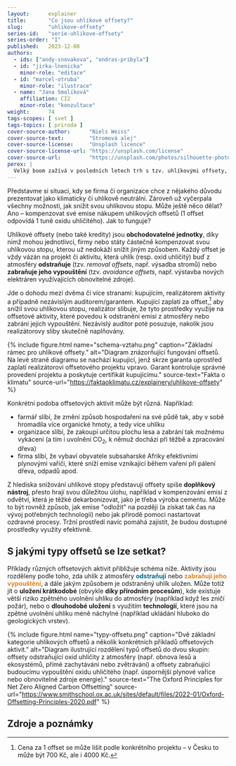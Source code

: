 ```yaml
---
layout:      explainer
title:       "Co jsou uhlíkové offsety?"
slug:        "uhlikove-offsety"
series-id:   "serie-uhlikove-offsety"
series-order: "I"
published:   2023-12-08
authors:
  - ids: ["andy-snovakova", "ondras-pribyla"]
  - id: "jirka-lnenicka"
    minor-role: "editace"
  - id: "marcel-otruba"
    minor-role: "ilustrace"
  - name: "Jana Smolíková"
    affiliation: CI2
    minor-role: "konzultace"
weight:      74
tags-scopes: [ svet ]
tags-topics: [ priroda ]
cover-source-author:      "Niels Weiss"
cover-source-text:        "Stromová alej"
cover-source-license:     "Unsplash licence"
cover-source-license-url: "https://unsplash.com/license"
cover-source-url:         "https://unsplash.com/photos/silhouette-photo-of-trees-and-field-during-dawn-rDVP7whoibw"
perex: |
  Velký boom zažívá v posledních letech trh s tzv. uhlíkovými offsety, pomocí nichž chtějí firmy (v Česku i ve světě) kompenzovat své emise skleníkových plynů. Objem vynaložených prostředků se dnes pohybuje v miliardách amerických dolarů, kompenzované emise se uvádějí ve stovkách megatun CO<sub>2</sub>. Co tedy uhlíkové offsety jsou a nakolik je tento nástroj klíčový při řešení vlastní uhlíkové stopy?
---
```

Představme si situaci, kdy se firma či organizace chce z nějakého důvodu prezentovat jako klimaticky či uhlíkově neutrální. Zároveň už vyčerpala všechny možnosti, jak snížit svou uhlíkovou stopu. Může ještě něco dělat? Ano – kompenzovat své emise nákupem uhlíkových offsetů (1 offset odpovídá 1 tuně oxidu uhličitého). Jak to funguje?

Uhlíkové offsety (nebo také kredity) jsou **obchodovatelné jednotky**, díky nimž mohou jednotlivci, firmy nebo státy částečně kompenzovat svou uhlíkovou stopu, kterou už nedokáží snížit jiným způsobem. Každý offset je vždy vázán na projekt či aktivitu, která uhlík (resp. oxid uhličitý) buď z atmosféry **odstraňuje** (tzv. *removal offsets*, např. výsadba stromů) nebo **zabraňuje jeho vypouštění** (tzv. *avoidance offsets*, např. výstavba nových elektráren využívajících obnovitelné zdroje).

Jde o dohodu mezi dvěma či více stranami: kupujícím, realizátorem aktivity a případně nezávislým auditorem/garantem. Kupující zaplatí za offset,[^offsety-cena] aby snížil svou uhlíkovou stopu, realizátor slibuje, že tyto prostředky využije na offsetové aktivity, které povedou k odstranění emisí z atmosféry nebo zabrání jejich vypouštění. Nezávislý auditor poté posuzuje, nakolik jsou realizátorovy sliby skutečně naplňovány.

{% include figure.html
    name="schema-vztahu.png"
    caption="Základní rámec pro uhlíkové offsety."
    alt="Diagram znázorňující fungování offsetů. Na levé straně diagramu se nachází kupujicí, jenž skrze garanta uprostřed zaplatí realizátorovi offsetového projektu vpravo. Garant kontroluje správné provedení projektu a poskytuje certifikát kupujícímu."
    source-text="Fakta o klimatu"
    source-url="https://faktaoklimatu.cz/explainery/uhlikove-offsety"
%}

Konkrétní podoba offsetových aktivit může být různá. Například:

- farmář slíbí, že změní způsob hospodaření na své půdě tak, aby v sobě hromadila více organické hmoty, a tedy více uhlíku
- organizace slíbí, že zakoupí určitou plochu lesa a zabrání tak možnému vykácení (a tím i uvolnění CO<sub>2</sub>, k němuž dochází při těžbě a zpracování dřeva)
- firma slíbí, že vybaví obyvatele subsaharské Afriky efektivními plynovými vařiči, které sníží emise vznikající během vaření při pálení dřeva, odpadů apod.

Z hlediska snižování uhlíkové stopy představují offsety spíše **doplňkový nástroj**, přesto hrají svou důležitou úlohu, například v kompenzování emisí z odvětví, která je těžké dekarbonizovat, jako je třeba výroba cementu. Může to být rovněž způsob, jak emise "odložit" na později (a získat tak čas na vývoj potřebných technologií) nebo jak přírodě pomoci nastartovat ozdravné procesy. Tržní prostředí navíc pomáhá zajistit, že budou dostupné prostředky využity efektivně.

## S jakými typy offsetů se lze setkat?

Příklady různých offsetových aktivit přibližuje schéma níže. Aktivity jsou rozděleny podle toho, zda uhlík z atmosféry <span style="color:#00658c">**odstraňují**</span> nebo <span style="color:#e8811c">**zabraňují jeho vypouštění**</span>, a dále jakým způsobem je odstraněný uhlík uložen. Může totiž jít o **uložení krátkodobé** (obvykle **díky přírodním procesům**), kde existuje větší riziko zpětného uvolnění uhlíku do atmosféry (například když les zničí požár), nebo o **dlouhodobé uložení** s využitím **technologií**, které jsou na zpětné uvolnění uhlíku méně náchylné (například ukládání hluboko do geologických vrstev).

{% include figure.html
    name="typy-offsetu.png"
    caption="Dvě základní kategorie uhlíkových offsetů a několik konkrétních příkladů offsetových aktivit."
    alt="Diagram ilustrující rozdělení typů offsetů do dvou skupin: offsety odstraňující oxid uhličity z atmosféry (např. obnova lesů a ekosystémů, přímé zachytávání nebo zvětrávání) a offsety zabraňující budoucímu vypouštění oxidu uhličitého (např. úspornější plynové vařice nebo obnovitelné zdroje energie)."
    source-text="The Oxford Principles for Net Zero Aligned Carbon Offsetting"
    source-url="https://www.smithschool.ox.ac.uk/sites/default/files/2022-01/Oxford-Offsetting-Principles-2020.pdf"
%}

## Zdroje a poznámky

[^offsety-cena]: Cena za 1 offset se může lišit podle konkrétního projektu – v Česku to může být 700 Kč, ale i 4000 Kč.
